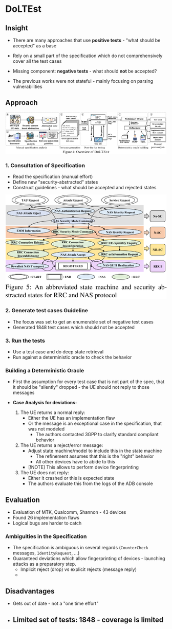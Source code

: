 # DoLTEst

## Insight

- There are many approaches that use **positive tests** - "what should be accepted" as a base
- Rely on a small part of the specification which do not comprehensively cover all the test cases

- Missing component: **negative tests** - what should **not** be accepted?
- The previous works were not stateful - mainly focusing on parsing vulnerabilities

## Approach

![Overview of Approach](../../../assets/doltest/overview.png)

### 1. Consultation of Specification

- Read the specification (manual effort)
- Define new "security-abstracted" states
- Construct guidelines - what should be accepted and rejected states

![Derived implicit State Machine from reading the specification](../../../assets/doltest/state-machine-derivation.png)

### 2. Generate test cases Guideline

- The focus was set to get an enumerable set of negative test cases
- Generated 1848 test cases which should not be accepted

### 3. Run the tests

- Use a test case and do deep state retrieval
- Run against a deterministic oracle to check the behavior

### Building a Deterministic Oracle

- First the assumption for every test case that is not part of the spec, that it should be
"silently" dropped - the UE should not reply to those messages

- **Case Analysis for deviations:**
    1. The UE returns a normal reply:
        - Either the UE has an implementation flaw
        - Or the message is an exceptional case in the specification, that was not modeled
            - The authors contacted 3GPP to clarify standard compliant behavior
    2. The UE returns a reject/error message:
        - Adjust state machine/model to include this in the state machine
            - The refinement assumes that this is the "right" behavior
            - All other devices have to abide to this
        - [!NOTE] This allows to perform device fingerprinting
    3. The UE does not reply:
        - Either it crashed or this is expected state
        - The authors evaluate this from the logs of the ADB console

## Evaluation 

- Evaluation of MTK, Qualcomm, Shannon - 43 devices
- Found 26 implementation flaws
- Logical bugs are harder to catch


### Ambiguities in the Specification

- The specification is ambiguous in several regards (`CounterCheck` messages, `IdentityRequest`, ...)
- Guaranteed deviations which allow fingerprinting of devices - launching attacks as a preparatory
step.
    - Implicit reject (drop) vs explicit rejects (message reply)
    -

## Disadvantages 

- Gets out of date - not a "one time effort"
- Limited set of tests: 1848 - coverage is limited
    - 
